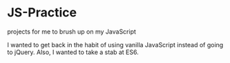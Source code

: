 # JS-Practice
projects for me to brush up on my JavaScript

I wanted to get back in the habit of using vanilla JavaScript instead of going to jQuery. Also, I wanted to take a stab at ES6.

